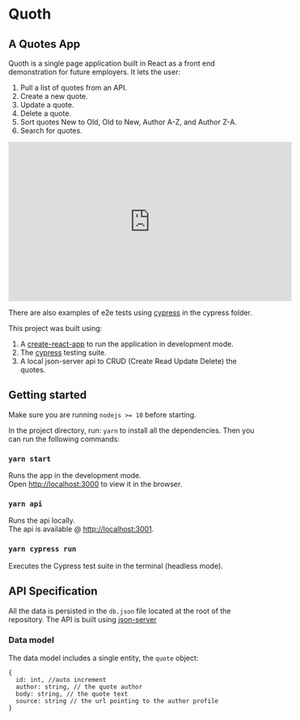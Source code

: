# Quoth

## A Quotes App

Quoth is a single page application built in React as a front end demonstration for future employers. It lets the user:

1. Pull a list of quotes from an API.
2. Create a new quote.
3. Update a quote.
4. Delete a quote.
5. Sort quotes New to Old, Old to New, Author A-Z, and Author Z-A.
6. Search for quotes.

<iframe width="560" height="315" src="https://www.youtube.com/embed/B7YKPSL68VU" frameborder="0" allow="accelerometer; autoplay; encrypted-media; gyroscope; picture-in-picture" allowfullscreen></iframe>

There are also examples of e2e tests using [cypress](https://www.cypress.io) in the cypress folder.

This project was built using:

1. A [create-react-app](https://facebook.github.io/create-react-app/docs/) to run the application in development mode.
2. The [cypress](https://www.cypress.io/) testing suite.
3. A local json-server api to CRUD (Create Read Update Delete) the quotes.

## Getting started

Make sure you are running `nodejs >= 10` before starting.

In the project directory, run: `yarn` to install all the dependencies. Then you can run the following commands:

### `yarn start`

Runs the app in the development mode.<br>
Open [http://localhost:3000](http://localhost:3000) to view it in the browser.

### `yarn api`

Runs the api locally.<br>
The api is available @ [http://localhost:3001](http://localhost:3001).

### `yarn cypress run`

Executes the Cypress test suite in the terminal (headless mode).

## API Specification

All the data is persisted in the `db.json` file located at the root of the repository. The API is built using [json-server](https://github.com/typicode/json-server)

### Data model

The data model includes a single entity, the `quote` object:

```
{
  id: int, //auto increment
  author: string, // the quote author
  body: string, // the quote text
  source: string // the url pointing to the author profile
}
```